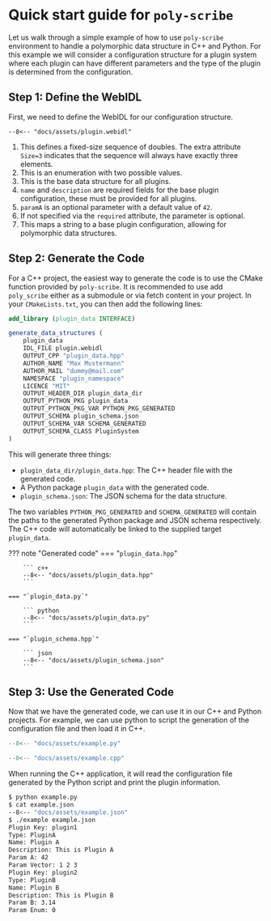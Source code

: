 # Quick start guide for `poly-scribe`

Let us walk through a simple example of how to use `poly-scribe` environment to handle a polymorphic data structure in C++ and Python.
For this example we will consider a configuration structure for a plugin system where each plugin can have different parameters and the type of the plugin is determined from the configuration.

## Step 1: Define the WebIDL

First, we need to define the WebIDL for our configuration structure.

``` webidl
--8<-- "docs/assets/plugin.webidl"
```

1. This defines a fixed-size sequence of doubles.
   The extra attribute `Size=3` indicates that the sequence will always have exactly three elements.
2. This is an enumeration with two possible values.
3. This is the base data structure for all plugins.
4. `name` and `description` are required fields for the base plugin configuration, these must be provided for all plugins.
5. `paramA` is an optional parameter with a default value of `42`.
6. If not specified via the `required` attribute, the parameter is optional.
7. This maps a string to a base plugin configuration, allowing for polymorphic data structures.

## Step 2: Generate the Code

For a C++ project, the easiest way to generate the code is to use the CMake function provided by `poly-scribe`.
It is recommended to use add `poly_scribe` either as a submodule or via fetch content in your project.
In your `CMakeLists.txt`, you can then add the following lines:

```cmake
add_library (plugin_data INTERFACE)

generate_data_structures (
	plugin_data
	IDL_FILE plugin.webidl
	OUTPUT_CPP "plugin_data.hpp"
	AUTHOR_NAME "Max Mustermann"
	AUTHOR_MAIL "dummy@mail.com"
	NAMESPACE "plugin_namespace"
	LICENCE "MIT"
	OUTPUT_HEADER_DIR plugin_data_dir
	OUTPUT_PYTHON_PKG plugin_data
	OUTPUT_PYTHON_PKG_VAR PYTHON_PKG_GENERATED
	OUTPUT_SCHEMA plugin_schema.json
	OUTPUT_SCHEMA_VAR SCHEMA_GENERATED
	OUTPUT_SCHEMA_CLASS PluginSystem
)
```

This will generate three things:

- `plugin_data_dir/plugin_data.hpp`: The C++ header file with the generated code.
- A Python package `plugin_data` with the generated code.
- `plugin_schema.json`: The JSON schema for the data structure.

The two variables `PYTHON_PKG_GENERATED` and `SCHEMA_GENERATED` will contain the paths to the generated Python package and JSON schema respectively.
The C++ code will automatically be linked to the supplied target `plugin_data`.

??? note "Generated code"
    === "`plugin_data.hpp`"

        ``` c++
        --8<-- "docs/assets/plugin_data.hpp"
        ```

    === "`plugin_data.py`"

        ``` python
        --8<-- "docs/assets/plugin_data.py"
        ```

    === "`plugin_schema.hpp`"

        ``` json
        --8<-- "docs/assets/plugin_schema.json"
        ```

## Step 3: Use the Generated Code

Now that we have the generated code, we can use it in our C++ and Python projects.
For example, we can use python to script the generation of the configuration file and then load it in C++.

```python
--8<-- "docs/assets/example.py"
```

``` cpp
--8<-- "docs/assets/example.cpp"
```

When running the C++ application, it will read the configuration file generated by the Python script and print the plugin information.

```bash
$ python example.py
$ cat example.json
--8<-- "docs/assets/example.json"
$ ./example example.json
Plugin Key: plugin1
Type: PluginA
Name: Plugin A
Description: This is Plugin A
Param A: 42
Param Vector: 1 2 3
Plugin Key: plugin2
Type: PluginB
Name: Plugin B
Description: This is Plugin B
Param B: 3.14
Param Enum: 0
```